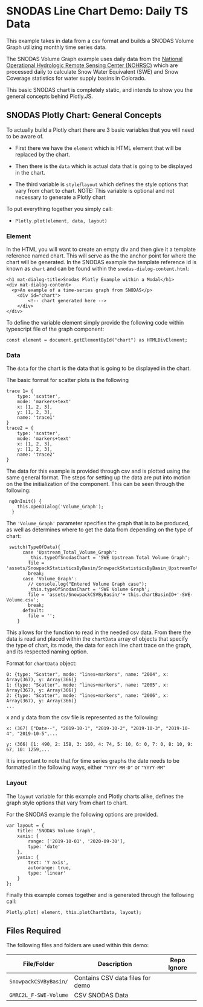 # SNODAS Line Chart Demo: Daily TS Data

This example takes in data from a csv format  and builds a SNODAS Volume Graph utilizing monthly time series data.

The SNODAS Volume Graph example uses daily data from the [National Operational Hydrologic Remote Sensing Center (NOHRSC)](https://www.nohrsc.noaa.gov/interactive/html/map.html) which are processed daily to calculate Snow Water Equivalent (SWE) and Snow Coverage statistics for water supply basins in Colorado.

This basic SNODAS chart is completely static, and intends to show you the general concepts behind Plotly.JS. 

## SNODAS Plotly Chart: General Concepts 

To actually build a Plotly chart there are 3 basic variables that you will need to be aware of.

* First there we have the ``element`` which is HTML element that will be replaced by the chart. 

* Then there is the ``data`` which is actual data that is going to be displayed in the chart. 

* The third variable is ``style``/``layout`` which defines the style options that vary from chart to chart. NOTE: This variable is optional and not necessary to generate a Plotly chart

To put everything together you simply call:

* <code>Plotly.plot(element, data, layout) </code>

### Element

In the HTML you will want to create an empty div and then give it a template reference named chart. This will serve as the the anchor point for where the chart will be generated. In the SNODAS example the template reference id is known as ``chart`` and can be found within the ``snodas-dialog-content.html``:

```
<h1 mat-dialog-title>Snodas Plotly Example within a Modal</h1>
<div mat-dialog-content>
  <p>An example of a time-series graph from SNODAS</p>
    <div id="chart">
        <!-- chart generated here -->
    </div>
</div>

```

To define the variable element simply provide the following code within typescript file of the graph component: 

```
const element = document.getElementById("chart") as HTMLDivElement;
```

### Data

The  ``data``  for the chart is the data that is going to be displayed in the chart. 

The basic format for scatter plots is the following 

```
trace 1= {
	type: 'scatter',
	mode: 'markers+text'
	x: [1, 2, 3],
	y: [1, 2, 3],
	name: 'trace1'
}
trace2 = {
	type: 'scatter',
	mode: 'markers+text'
	x: [1, 2, 3],
	y: [1, 2, 3],
	name: 'trace2'
}
```



The data for this example is provided through csv and is plotted using the same general format. The steps for setting up the data are put into motion on the the initialization of the component. This can be seen through the following:

```
 ngOnInit() {
    this.openDialog('Volume_Graph');
  }
```

The ``'Volume_Graph'`` parameter specifies the graph that is to be produced, as well as determines where to get the data from depending on the type of chart:

```
 switch(TypeOfData){
      case 'Upstream_Total_Volume_Graph':
        _this.typeOfSnodasChart = 'SWE Upstream Total Volume Graph';
        file = 'assets/SnowpackStatisticsByBasin/SnowpackStatisticsByBasin_UpstreamTotal_'+_this.chartBasinID+'.csv';
        break;
      case 'Volume_Graph':
        // console.log("Entered Volume Graph case");
        _this.typeOfSnodasChart = 'SWE Volume Graph';
        file = 'assets/SnowpackCSVByBasin/'+ this.chartBasinID+'-SWE-Volume.csv';
        break;
      default:
        file = '';
    }
```

This allows for the function to read in the needed csv data. From there the data is read and placed within the ``chartData`` array of objects that specify the type of chart, its mode, the data for each line chart trace on the graph, and its respected naming option.

Format for ```chartData``` object:

```
0: {type: "Scatter", mode: "lines+markers", name: "2004", x: Array(367), y: Array(366)}
1: {type: "Scatter", mode: "lines+markers", name: "2005", x: Array(367), y: Array(366)}
2: {type: "Scatter", mode: "lines+markers", name: "2006", x: Array(367), y: Array(366)}
...
```

x and y data from the csv file is represented as the following:

```
x: (367) ["Date--", "2019-10-1", "2019-10-2", "2019-10-3", "2019-10-4", "2019-10-5",...
```

```
y: (366) [1: 490, 2: 158, 3: 160, 4: 74, 5: 10, 6: 0, 7: 0, 8: 10, 9: 67, 10: 1259,...
```

It is important to note that for time series graphs the date needs to be formatted in the following ways, either ```"YYYY-MM-D"``` or ```"YYYY-MM"```

### Layout 

The ``layout`` variable for this example and Plotly charts alike, defines the graph style options that vary from chart to chart. 

For the SNODAS example the following options are provided. 

```
var layout = {
    title: 'SNODAS Volume Graph',
    xaxis: {
        range: ['2019-10-01', '2020-09-30'],
        type: 'date'
    },
    yaxis: {
        text: 'Y axis',
        autorange: true,
        type: 'linear'
    }
};
```

Finally this example comes together and is generated through the following call:

``` 
Plotly.plot( element, this.plotChartData, layout);
```



## Files Required

The following files and folders are used within this demo:

| **File/Folder**         | **Description**                  | **Repo Ignore** |
| ----------------------- | -------------------------------- | --------------- |
| `SnowpackCSVByBasin/`   | Contains CSV data files for demo |                 |
| ``GMRC2L_F-SWE-Volume`` | CSV SNODAS Data                  |                 |

